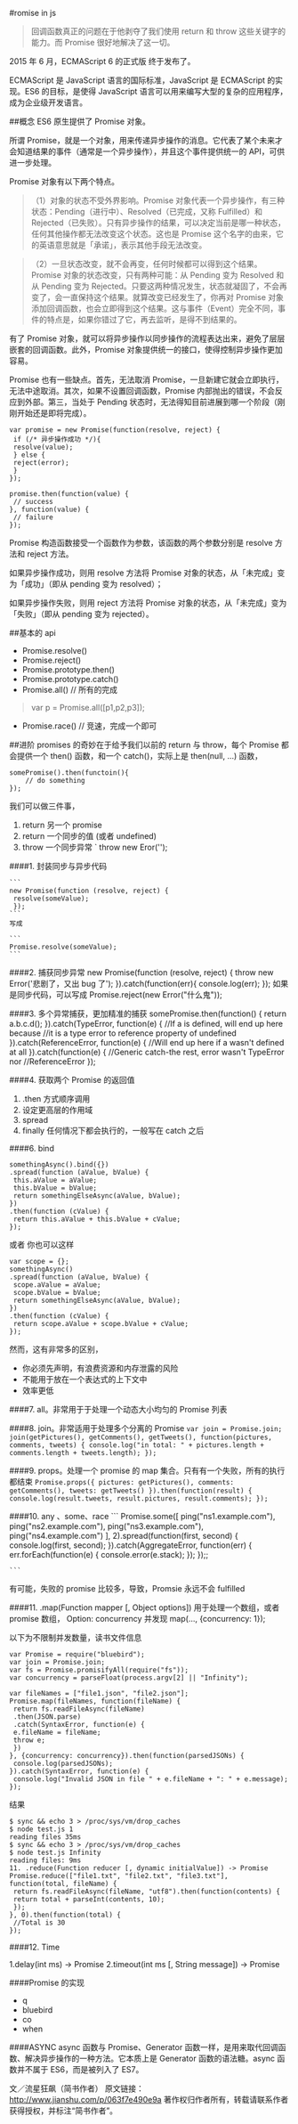 #romise in js
>回调函数真正的问题在于他剥夺了我们使用 return 和 throw 这些关键字的能力。而 Promise 很好地解决了这一切。

2015 年 6 月，ECMAScript 6 的正式版 终于发布了。

ECMAScript 是 JavaScript 语言的国际标准，JavaScript 是 ECMAScript 的实现。ES6 的目标，是使得 JavaScript 语言可以用来编写大型的复杂的应用程序，成为企业级开发语言。

##概念
ES6 原生提供了 Promise 对象。

所谓 Promise，就是一个对象，用来传递异步操作的消息。它代表了某个未来才会知道结果的事件（通常是一个异步操作），并且这个事件提供统一的 API，可供进一步处理。

Promise 对象有以下两个特点。

>（1）对象的状态不受外界影响。Promise 对象代表一个异步操作，有三种状态：Pending（进行中）、Resolved（已完成，又称 Fulfilled）和 Rejected（已失败）。只有异步操作的结果，可以决定当前是哪一种状态，任何其他操作都无法改变这个状态。这也是 Promise 这个名字的由来，它的英语意思就是「承诺」，表示其他手段无法改变。

>（2）一旦状态改变，就不会再变，任何时候都可以得到这个结果。Promise 对象的状态改变，只有两种可能：从 Pending 变为 Resolved 和从 Pending 变为 Rejected。只要这两种情况发生，状态就凝固了，不会再变了，会一直保持这个结果。就算改变已经发生了，你再对 Promise 对象添加回调函数，也会立即得到这个结果。这与事件（Event）完全不同，事件的特点是，如果你错过了它，再去监听，是得不到结果的。

有了 Promise 对象，就可以将异步操作以同步操作的流程表达出来，避免了层层嵌套的回调函数。此外，Promise 对象提供统一的接口，使得控制异步操作更加容易。

Promise 也有一些缺点。首先，无法取消 Promise，一旦新建它就会立即执行，无法中途取消。其次，如果不设置回调函数，Promise 内部抛出的错误，不会反应到外部。第三，当处于 Pending 状态时，无法得知目前进展到哪一个阶段（刚刚开始还是即将完成）。

    var promise = new Promise(function(resolve, reject) {
     if (/* 异步操作成功 */){
     resolve(value);
     } else {
     reject(error);
     }
    });

    promise.then(function(value) {
     // success
    }, function(value) {
     // failure
    });

Promise 构造函数接受一个函数作为参数，该函数的两个参数分别是 resolve 方法和 reject 方法。

如果异步操作成功，则用 resolve 方法将 Promise 对象的状态，从「未完成」变为「成功」（即从 pending 变为 resolved）；

如果异步操作失败，则用 reject 方法将 Promise 对象的状态，从「未完成」变为「失败」（即从 pending 变为 rejected）。

##基本的 api

- Promise.resolve()
- Promise.reject()
- Promise.prototype.then()
- Promise.prototype.catch()
- Promise.all() // 所有的完成

>var p = Promise.all([p1,p2,p3]);

- Promise.race() // 竞速，完成一个即可

##进阶
promises 的奇妙在于给予我们以前的 return 与 throw，每个 Promise 都会提供一个 then() 函数，和一个 catch()，实际上是 then(null, ...) 函数，

    somePromise().then(functoin(){
        // do something
    });

我们可以做三件事，

1. return 另一个 promise
2. return 一个同步的值 (或者 undefined)
3. throw 一个同步异常 ` throw new Eror('');


####1. 封装同步与异步代码

    ```
    new Promise(function (resolve, reject) {
     resolve(someValue);
     });
    ```
    写成
    
    ```
    Promise.resolve(someValue);
    ```

####2. 捕获同步异常
     new Promise(function (resolve, reject) {
     throw new Error('悲剧了，又出 bug 了');
     }).catch(function(err){
     console.log(err);
     });
如果是同步代码，可以写成
    Promise.reject(new Error("什么鬼"));

####3. 多个异常捕获，更加精准的捕获
    somePromise.then(function() {
     return a.b.c.d();
    }).catch(TypeError, function(e) {
     //If a is defined, will end up here because
     //it is a type error to reference property of undefined
    }).catch(ReferenceError, function(e) {
     //Will end up here if a wasn't defined at all
    }).catch(function(e) {
     //Generic catch-the rest, error wasn't TypeError nor
     //ReferenceError
    });

####4. 获取两个 Promise 的返回值
1. .then 方式顺序调用
2. 设定更高层的作用域
3. spread
5. finally
任何情况下都会执行的，一般写在 catch 之后

####6. bind

    somethingAsync().bind({})
    .spread(function (aValue, bValue) {
     this.aValue = aValue;
     this.bValue = bValue;
     return somethingElseAsync(aValue, bValue);
    })
    .then(function (cValue) {
     return this.aValue + this.bValue + cValue;
    });

或者 你也可以这样

    var scope = {};
    somethingAsync()
    .spread(function (aValue, bValue) {
     scope.aValue = aValue;
     scope.bValue = bValue;
     return somethingElseAsync(aValue, bValue);
    })
    .then(function (cValue) {
     return scope.aValue + scope.bValue + cValue;
    });

然而，这有非常多的区别，

- 你必须先声明，有浪费资源和内存泄露的风险
- 不能用于放在一个表达式的上下文中
- 效率更低

####7. all。非常用于于处理一个动态大小均匀的 Promise 列表

####8. join。非常适用于处理多个分离的 Promise
    ```
    var join = Promise.join;
    join(getPictures(), getComments(), getTweets(),
     function(pictures, comments, tweets) {
     console.log("in total: " + pictures.length + comments.length + tweets.length);
    });
    ```

####9. props。处理一个 promise 的 map 集合。只有有一个失败，所有的执行都结束
    ```
    Promise.props({
     pictures: getPictures(),
     comments: getComments(),
     tweets: getTweets()
    }).then(function(result) {
     console.log(result.tweets, result.pictures, result.comments);
    });
    ```

####10. any 、some、race
    ```
    Promise.some([
     ping("ns1.example.com"),
     ping("ns2.example.com"),
     ping("ns3.example.com"),
     ping("ns4.example.com")
    ], 2).spread(function(first, second) {
     console.log(first, second);
    }).catch(AggregateError, function(err) {
    err.forEach(function(e) {
    console.error(e.stack);
    });
    });;
    
    ```

有可能，失败的 promise 比较多，导致，Promsie 永远不会 fulfilled

####11. .map(Function mapper [, Object options])
用于处理一个数组，或者 promise 数组，
Option: concurrency 并发现
    map(..., {concurrency: 1});

以下为不限制并发数量，读书文件信息

    var Promise = require("bluebird");
    var join = Promise.join;
    var fs = Promise.promisifyAll(require("fs"));
    var concurrency = parseFloat(process.argv[2] || "Infinity");
    
    var fileNames = ["file1.json", "file2.json"];
    Promise.map(fileNames, function(fileName) {
     return fs.readFileAsync(fileName)
     .then(JSON.parse)
     .catch(SyntaxError, function(e) {
     e.fileName = fileName;
     throw e;
     })
    }, {concurrency: concurrency}).then(function(parsedJSONs) {
     console.log(parsedJSONs);
    }).catch(SyntaxError, function(e) {
     console.log("Invalid JSON in file " + e.fileName + ": " + e.message);
    });

结果

    $ sync && echo 3 > /proc/sys/vm/drop_caches
    $ node test.js 1
    reading files 35ms
    $ sync && echo 3 > /proc/sys/vm/drop_caches
    $ node test.js Infinity
    reading files: 9ms
    11. .reduce(Function reducer [, dynamic initialValue]) -> Promise
    Promise.reduce(["file1.txt", "file2.txt", "file3.txt"], function(total, fileName) {
     return fs.readFileAsync(fileName, "utf8").then(function(contents) {
     return total + parseInt(contents, 10);
     });
    }, 0).then(function(total) {
     //Total is 30
    });

####12. Time

1.delay(int ms) -> Promise
2.timeout(int ms [, String message]) -> Promise

####Promise 的实现
- q
- bluebird
- co
- when

####ASYNC
async 函数与 Promise、Generator 函数一样，是用来取代回调函数、解决异步操作的一种方法。它本质上是 Generator 函数的语法糖。async 函数并不属于 ES6，而是被列入了 ES7。

文／流星狂飙（简书作者）
原文链接：http://www.jianshu.com/p/063f7e490e9a
著作权归作者所有，转载请联系作者获得授权，并标注“简书作者”。